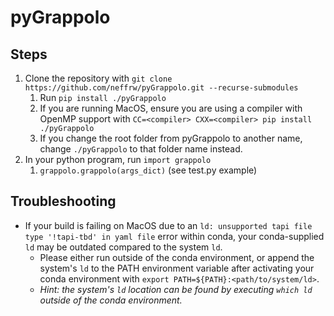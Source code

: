 # pyGrappolo

## Steps
1. Clone the repository with `git clone https://github.com/neffrw/pyGrappolo.git --recurse-submodules`
    1. Run `pip install ./pyGrappolo`
    1. If you are running MacOS, ensure you are using a compiler with OpenMP support with `CC=<compiler> CXX=<compiler> pip install ./pyGrappolo`
    1. If you change the root folder from pyGrappolo to another name, change `./pyGrappolo` to that folder name instead.
1. In your python program, run `import grappolo`
    1. `grappolo.grappolo(args_dict)` (see test.py example)

## Troubleshooting
- If your build is failing on MacOS due to an `ld: unsupported tapi file type '!tapi-tbd' in yaml file` error within conda, your conda-supplied `ld` may be outdated compared to the system `ld`.
    - Please either run outside of the conda environment, or append the system's `ld` to the PATH environment variable after activating your conda environment with `export PATH=${PATH}:<path/to/system/ld>`.
    - _Hint: the system's `ld` location can be found by executing `which ld` outside of the conda environment._

